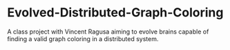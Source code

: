 # Evolved-Distributed-Graph-Coloring
A class project with Vincent Ragusa aiming to evolve brains capable of finding a valid graph coloring in a distributed system. 
